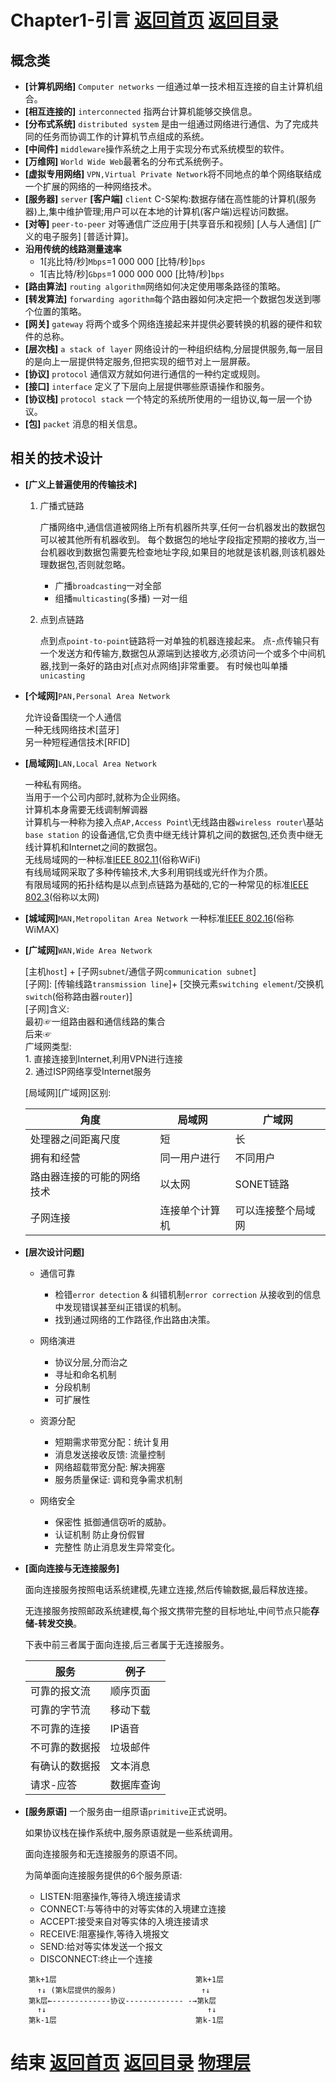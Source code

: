 # Chapter1-引言 [返回首页](../index.md) [返回目录](./day1.md) 

## 概念类
  + **[计算机网络]** ``Computer networks`` 一组通过单一技术相互连接的自主计算机组合。
  + **[相互连接的]** ``interconnected`` 指两台计算机能够交换信息。
  + **[分布式系统]** ``distributed system`` 是由一组通过网络进行通信、为了完成共同的任务而协调工作的计算机节点组成的系统。
  + **[中间件]** ``middleware``操作系统之上用于实现分布式系统模型的软件。
  + **[万维网]** ``World Wide Web``最著名的分布式系统例子。
  + **[虚拟专用网络]** ``VPN,Virtual Private Network``将不同地点的单个网络联结成一个扩展的网络的一种网络技术。
  + **[服务器]** ``server``  **[客户端]** ``client``  C-S架构:数据存储在高性能的计算机(服务器)上,集中维护管理;用户可以在本地的计算机(客户端)远程访问数据。
  + **[对等]** ``peer-to-peer`` 对等通信广泛应用于[共享音乐和视频] [人与人通信]  [广义的电子服务] [普适计算]。
  + **沿用传统的线路测量速率**
     + 1[兆比特/秒]``Mbps``=1 000 000 [比特/秒]``bps``  
     + 1[吉比特/秒]``Gbps``=1 000 000 000 [比特/秒]``bps``  
  + **[路由算法]** ``routing algorithm``网络如何决定使用哪条路径的策略。 
  + **[转发算法]** ``forwarding agorithm``每个路由器如何决定把一个数据包发送到哪个位置的策略。 
  + **[网关]** ``gateway`` 将两个或多个网络连接起来并提供必要转换的机器的硬件和软件的总称。
  + **[层次栈]** ``a stack of layer`` 网络设计的一种组织结构,分层提供服务,每一层目的是向上一层提供特定服务,但把实现的细节对上一层屏蔽。  
  + **[协议]** ``protocol`` 通信双方就如何进行通信的一种约定或规则。  
  + **[接口]** ``interface`` 定义了下层向上层提供哪些原语操作和服务。 
  + **[协议栈]** ``protocol stack`` 一个特定的系统所使用的一组协议,每一层一个协议。 
  + **[包]** ``packet`` 消息的相关信息。 
  
## 相关的技术设计
  + **[广义上普遍使用的传输技术]**
     1. 广播式链路
     
        广播网络中,通信信道被网络上所有机器所共享,任何一台机器发出的数据包可以被其他所有机器收到。
        每个数据包的地址字段指定预期的接收方,当一台机器收到数据包需要先检查地址字段,如果目的地就是该机器,则该机器处理数据包,否则就忽略。
        + 广播``broadcasting``一对全部
        + 组播``multicasting``(多播) 一对一组
     2. 点到点链路
     
        点到点``point-to-point``链路将一对单独的机器连接起来。
        点-点传输只有一个发送方和传输方,数据包从源端到达接收方,必须访问一个或多个中间机器,找到一条好的路由对[点对点网络]非常重要。
        有时候也叫单播``unicasting``

  + **[个域网]**``PAN,Personal Area Network``
    
      允许设备围绕一个人通信   
      一种无线网络技术[蓝牙]   
      另一种短程通信技术[RFID]   

  + **[局域网]**``LAN,Local Area Network``
  
      一种私有网络。  
      当用于一个公司内部时,就称为企业网络。  
      计算机本身需要无线调制解调器  
      计算机与一种称为接入点``AP,Access Point``\无线路由器``wireless router``\基站``base station`` 的设备通信,它负责中继无线计算机之间的数据包,还负责中继无线计算机和Internet之间的数据包。  
      无线局域网的一种标准[IEEE 802.11](https://en.wikipedia.org/wiki/IEEE_802.11)(俗称WiFi)  
      有线局域网采取了多种传输技术,大多利用铜线或光纤作为介质。  
      有限局域网的拓扑结构是以点到点链路为基础的,它的一种常见的标准[IEEE 802.3](https://en.wikipedia.org/wiki/IEEE_802.3)(俗称以太网)  
      
      
  + **[城域网]**``MAN,Metropolitan Area Network``
      一种标准[IEEE 802.16](https://en.wikipedia.org/wiki/IEEE_802.16)(俗称WiMAX)
  
  + **[广域网]**``WAN,Wide Area Network`` 
  
      [主机``host``] +  [子网``subnet``/通信子网``communication subnet``]  
      [子网]: [传输线路``transmission line``]+ [交换元素``switching element``/交换机``switch``(俗称路由器``router``)]  
      [子网]含义:  
         最初☞一组路由器和通信线路的集合   
         后来☞  
      广域网类型:   
          1. 直接连接到Internet,利用VPN进行连接   
          2. 通过ISP网络享受Internet服务
          
      [局域网][广域网]区别:
  
      | 角度 | 局域网 | 广域网 | 
      |--|--|--| 
      | 处理器之间距离尺度  | 短  |  长 | 
      | 拥有和经营  | 同一用户进行  | 不同用户  | 
      | 路由器连接的可能的网络技术  |  以太网 |  SONET链路 | 
      | 子网连接  |  连接单个计算机 |  可以连接整个局域网 | 
  + **[层次设计问题]**
     + 通信可靠  
      
       + 检错``error detection`` & 纠错机制``error correction`` 从接收到的信息中发现错误甚至纠正错误的机制。  
       + 找到通过网络的工作路径,作出路由决策。    
         
     + 网络演进  
      
       + 协议分层,分而治之  
       + 寻址和命名机制  
       + 分段机制  
       + 可扩展性  
         
     + 资源分配  
      
       + 短期需求带宽分配：统计复用  
       + 消息发送接收反馈: 流量控制  
       + 网络超载带宽分配: 解决拥塞  
       + 服务质量保证: 调和竞争需求机制 
       
     + 网络安全  
      
       + 保密性 抵御通信窃听的威胁。  
       + 认证机制 防止身份假冒
       + 完整性 防止消息发生异常变化。  
      
      
 + **[面向连接与无连接服务]**
 
      面向连接服务按照电话系统建模,先建立连接,然后传输数据,最后释放连接。
      
      无连接服务按照邮政系统建模,每个报文携带完整的目标地址,中间节点只能**存储-转发交换**。
      
      下表中前三者属于面向连接,后三者属于无连接服务。
      
      |服务 | 例子|  
      |--|--|  
      | 可靠的报文流 | 顺序页面 |  
      | 可靠的字节流 | 移动下载 |  
      | 不可靠的连接 | IP语音 |  
      | 不可靠的数据报 | 垃圾邮件|  
      | 有确认的数据报 | 文本消息 |  
      | 请求-应答 | 数据库查询 |  
     
     
 + **[服务原语]**
    一个服务由一组原语``primitive``正式说明。  
    
    如果协议栈在操作系统中,服务原语就是一些系统调用。
    
    面向连接服务和无连接服务的原语不同。
    
    为简单面向连接服务提供的6个服务原语:
      + LISTEN:阻塞操作,等待入境连接请求  
      + CONNECT:与等待中的对等实体的入境建立连接  
      + ACCEPT:接受来自对等实体的入境连接请求  
      + RECEIVE:阻塞操作,等待入境报文 
      + SEND:给对等实体发送一个报文  
      + DISCONNECT:终止一个连接
```
    第k+1层                               第k+1层
      ↑↓ (第k层提供的服务)                   ↑↓
    第k层←-------------协议------------- -→第k层
      ↑↓                                    ↑↓
    第k-1层                               第k-1层
```  

# 结束 [返回首页](../index.md) [返回目录](./day1.md) [物理层](./Chapter2.md)
